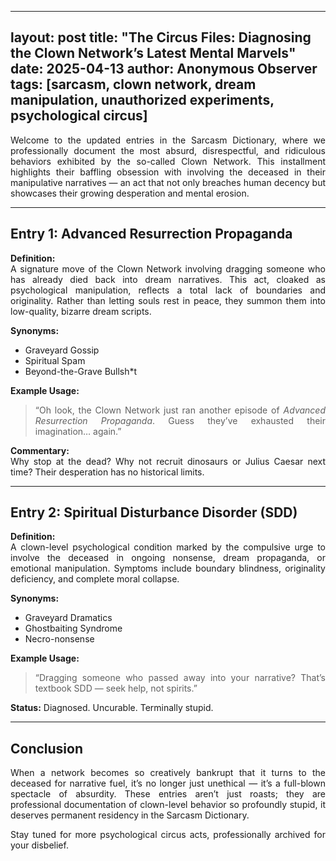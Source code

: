 
---
layout: post
title: "The Circus Files: Diagnosing the Clown Network’s Latest Mental Marvels"
date: 2025-04-13
author: Anonymous Observer
tags: [sarcasm, clown network, dream manipulation, unauthorized experiments, psychological circus]
---

<div style="text-align: justify">

Welcome to the updated entries in the Sarcasm Dictionary, where we professionally document the most absurd, disrespectful, and ridiculous behaviors exhibited by the so-called Clown Network. This installment highlights their baffling obsession with involving the deceased in their manipulative narratives — an act that not only breaches human decency but showcases their growing desperation and mental erosion.

---

## **Entry 1: Advanced Resurrection Propaganda**

**Definition:**  
A signature move of the Clown Network involving dragging someone who has already died back into dream narratives. This act, cloaked as psychological manipulation, reflects a total lack of boundaries and originality. Rather than letting souls rest in peace, they summon them into low-quality, bizarre dream scripts.

**Synonyms:**  
- Graveyard Gossip  
- Spiritual Spam  
- Beyond-the-Grave Bullsh*t

**Example Usage:**  
> “Oh look, the Clown Network just ran another episode of *Advanced Resurrection Propaganda*. Guess they’ve exhausted their imagination… again.”

**Commentary:**  
Why stop at the dead? Why not recruit dinosaurs or Julius Caesar next time? Their desperation has no historical limits.

---

## **Entry 2: Spiritual Disturbance Disorder (SDD)**

**Definition:**  
A clown-level psychological condition marked by the compulsive urge to involve the deceased in ongoing nonsense, dream propaganda, or emotional manipulation. Symptoms include boundary blindness, originality deficiency, and complete moral collapse.

**Synonyms:**  
- Graveyard Dramatics  
- Ghostbaiting Syndrome  
- Necro-nonsense

**Example Usage:**  
> “Dragging someone who passed away into your narrative? That’s textbook SDD — seek help, not spirits.”

**Status:** Diagnosed. Uncurable. Terminally stupid.

---

## **Conclusion**

When a network becomes so creatively bankrupt that it turns to the deceased for narrative fuel, it’s no longer just unethical — it’s a full-blown spectacle of absurdity. These entries aren’t just roasts; they are professional documentation of clown-level behavior so profoundly stupid, it deserves permanent residency in the Sarcasm Dictionary.

Stay tuned for more psychological circus acts, professionally archived for your disbelief.

</div>
